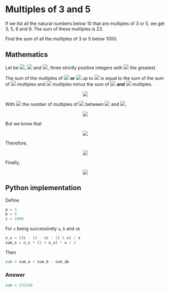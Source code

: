 # Multiples of 3 and 5

If we list all the natural numbers below 10 that are multiples of 3 or 5, we get 3, 5, 6 and 9. The sum of these multiples is 23.

Find the sum of all the multiples of 3 or 5 below 1000.

## Mathematics

Let be <img src="https://latex.codecogs.com/svg.latex?a">, <img src="https://latex.codecogs.com/svg.latex?b"> and <img src="https://latex.codecogs.com/svg.latex?c">, three strictly positive integers with <img src="https://latex.codecogs.com/svg.latex?c"> the greatest.

The sum of the multiples of <img src="https://latex.codecogs.com/svg.latex?a"> **or** <img src="https://latex.codecogs.com/svg.latex?b"> up to <img src="https://latex.codecogs.com/svg.latex?c"> is equal to the sum of the sum of <img src="https://latex.codecogs.com/svg.latex?a"> multiples and <img src="https://latex.codecogs.com/svg.latex?b"> multiples minus the sum of <img src="https://latex.codecogs.com/svg.latex?a"> **and** <img src="https://latex.codecogs.com/svg.latex?b"> multiples.

<p align="center">
    <!-- \sum=\sum_{i=1}^{n_a}ia+\sum_{i=1}^{n_b}ib-\sum_{i=1}^{n_{ab}}iab -->
    <img src="https://latex.codecogs.com/svg.latex?%5Csum%3D%5Csum_%7Bi%3D1%7D%5E%7Bn_a%7Dia%2B%5Csum_%7Bi%3D1%7D%5E%7Bn_b%7Dib-%5Csum_%7Bi%3D1%7D%5E%7Bn_%7Bab%7D%7Diab">
</p>

With <img src="https://latex.codecogs.com/svg.latex?n_x"> the number of multiples of <img src="https://latex.codecogs.com/svg.latex?x"> between <img src="https://latex.codecogs.com/svg.latex?x"> and <img src="https://latex.codecogs.com/svg.latex?c-1">.

<p align="center">
    <!-- n_x=\frac{(c-1)-(c-1)\;\text{mod}\;x}{x} -->
    <img src="https://latex.codecogs.com/svg.latex?n_x%3D%5Cfrac%7B%28c-1%29-%28c-1%29%5C%3B%5Ctext%7Bmod%7D%5C%3Bx%7D%7Bx%7D">
</p>

But we know that

<p align="center">
    <!-- \sum_{i=1}^{n}i=\frac{n(1+n)}{2} -->
    <img src="https://latex.codecogs.com/svg.latex?%5Csum_%7Bi%3D1%7D%5E%7Bn%7Di%3D%5Cfrac%7Bn%281%2Bn%29%7D%7B2%7D">
</p>

Therefore,

<p align="center">
    <!-- \sum_{i=1}^{n_x}ix=a\frac{n_x(1+n_x)}{2} -->
    <img src="https://latex.codecogs.com/svg.latex?%5Csum_%7Bi%3D1%7D%5E%7Bn_x%7Dix%3Da%5Cfrac%7Bn_x%281%2Bn_x%29%7D%7B2%7D">
</p>

Finally,

<p align="center">
    <!-- \sum=a\frac{n_a(1+n_a)}{2}+b\frac{n_b(1+n_b)}{2}-ab\frac{n_{ab}(1+n_ab)}{2} -->
    <img src="https://latex.codecogs.com/svg.latex?%5Csum%3Da%5Cfrac%7Bn_a%281%2Bn_a%29%7D%7B2%7D%2Bb%5Cfrac%7Bn_b%281%2Bn_b%29%7D%7B2%7D-ab%5Cfrac%7Bn_%7Bab%7D%281%2Bn_ab%29%7D%7B2%7D">
</p>

## Python implementation

Define

```python
a = 3
b = 4
c = 1000
```

For `x` being successively `a`, `b` and `ab`

```python
n_x = ((c - 1) - (c - 1) % x) / x
sum_x = n_x * (1 + n_x) * x / 2
```

Then

```python
sum = sum_a + sum_b - sum_ab
```

### Answer

```python
sum = 233168
```
